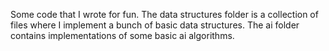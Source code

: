 Some code that I wrote for fun. The data structures folder is a collection of files where I implement a bunch of basic data structures. The ai folder contains implementations of some basic ai algorithms.
